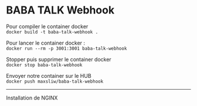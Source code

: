 # BABA TALK Webhook

Pour compiler le container docker <br>
`docker build -t baba-talk-webhook .`


Pour lancer le container docker : <br>
`docker run --rm -p 3001:3001 baba-talk-webhook`

Stopper puis supprimer le container docker <br>
`docker stop baba-talk-webhook`

Envoyer notre container sur le HUB <br>
`docker push maxsliw/baba-talk-webhook`

<hr>

Installation de NGINX

